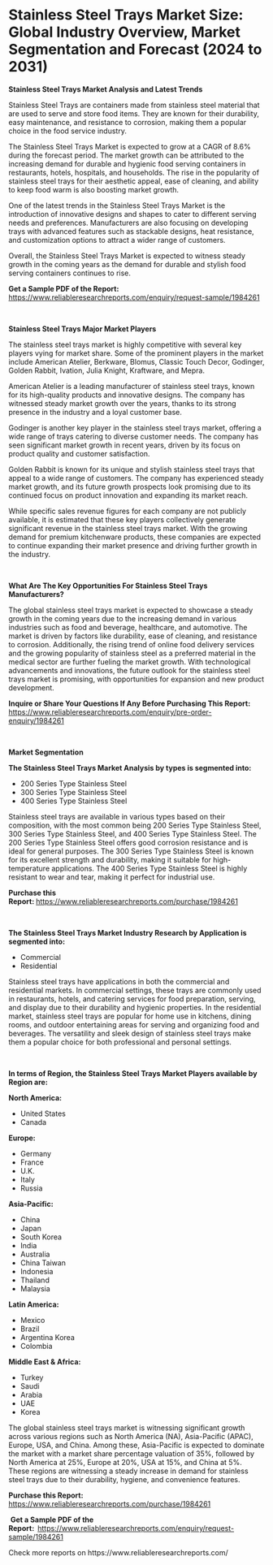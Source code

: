 <p><h1>Stainless Steel Trays Market Size: Global Industry Overview, Market Segmentation and Forecast (2024 to 2031)</h1></p><p><strong>Stainless Steel Trays Market Analysis and Latest Trends</strong></p>
<p><p>Stainless Steel Trays are containers made from stainless steel material that are used to serve and store food items. They are known for their durability, easy maintenance, and resistance to corrosion, making them a popular choice in the food service industry.</p><p>The Stainless Steel Trays Market is expected to grow at a CAGR of 8.6% during the forecast period. The market growth can be attributed to the increasing demand for durable and hygienic food serving containers in restaurants, hotels, hospitals, and households. The rise in the popularity of stainless steel trays for their aesthetic appeal, ease of cleaning, and ability to keep food warm is also boosting market growth.</p><p>One of the latest trends in the Stainless Steel Trays Market is the introduction of innovative designs and shapes to cater to different serving needs and preferences. Manufacturers are also focusing on developing trays with advanced features such as stackable designs, heat resistance, and customization options to attract a wider range of customers.</p><p>Overall, the Stainless Steel Trays Market is expected to witness steady growth in the coming years as the demand for durable and stylish food serving containers continues to rise.</p></p>
<p><strong>Get a Sample PDF of the Report:&nbsp;</strong> <a href="https://www.reliableresearchreports.com/enquiry/request-sample/1984261">https://www.reliableresearchreports.com/enquiry/request-sample/1984261</a></p>
<p>&nbsp;</p>
<p><strong>Stainless Steel Trays Major Market Players</strong></p>
<p><p>The stainless steel trays market is highly competitive with several key players vying for market share. Some of the prominent players in the market include American Atelier, Berkware, Blomus, Classic Touch Decor, Godinger, Golden Rabbit, Ivation, Julia Knight, Kraftware, and Mepra.</p><p>American Atelier is a leading manufacturer of stainless steel trays, known for its high-quality products and innovative designs. The company has witnessed steady market growth over the years, thanks to its strong presence in the industry and a loyal customer base.</p><p>Godinger is another key player in the stainless steel trays market, offering a wide range of trays catering to diverse customer needs. The company has seen significant market growth in recent years, driven by its focus on product quality and customer satisfaction.</p><p>Golden Rabbit is known for its unique and stylish stainless steel trays that appeal to a wide range of customers. The company has experienced steady market growth, and its future growth prospects look promising due to its continued focus on product innovation and expanding its market reach.</p><p>While specific sales revenue figures for each company are not publicly available, it is estimated that these key players collectively generate significant revenue in the stainless steel trays market. With the growing demand for premium kitchenware products, these companies are expected to continue expanding their market presence and driving further growth in the industry.</p></p>
<p>&nbsp;</p>
<p><strong>What Are The Key Opportunities For Stainless Steel Trays Manufacturers?</strong></p>
<p><p>The global stainless steel trays market is expected to showcase a steady growth in the coming years due to the increasing demand in various industries such as food and beverage, healthcare, and automotive. The market is driven by factors like durability, ease of cleaning, and resistance to corrosion. Additionally, the rising trend of online food delivery services and the growing popularity of stainless steel as a preferred material in the medical sector are further fueling the market growth. With technological advancements and innovations, the future outlook for the stainless steel trays market is promising, with opportunities for expansion and new product development.</p></p>
<p><strong>Inquire or Share Your Questions If Any Before Purchasing This Report:</strong> <a href="https://www.reliableresearchreports.com/enquiry/pre-order-enquiry/1984261">https://www.reliableresearchreports.com/enquiry/pre-order-enquiry/1984261</a></p>
<p>&nbsp;</p>
<p><strong>Market Segmentation</strong></p>
<p><strong>The Stainless Steel Trays Market Analysis by types is segmented into:</strong></p>
<p><ul><li>200 Series Type Stainless Steel</li><li>300 Series Type Stainless Steel</li><li>400 Series Type Stainless Steel</li></ul></p>
<p><p>Stainless steel trays are available in various types based on their composition, with the most common being 200 Series Type Stainless Steel, 300 Series Type Stainless Steel, and 400 Series Type Stainless Steel. The 200 Series Type Stainless Steel offers good corrosion resistance and is ideal for general purposes. The 300 Series Type Stainless Steel is known for its excellent strength and durability, making it suitable for high-temperature applications. The 400 Series Type Stainless Steel is highly resistant to wear and tear, making it perfect for industrial use.</p></p>
<p><strong>Purchase this Report:&nbsp;</strong><a href="https://www.reliableresearchreports.com/purchase/1984261">https://www.reliableresearchreports.com/purchase/1984261</a></p>
<p>&nbsp;</p>
<p><strong>The Stainless Steel Trays Market Industry Research by Application is segmented into:</strong></p>
<p><ul><li>Commercial</li><li>Residential</li></ul></p>
<p><p>Stainless steel trays have applications in both the commercial and residential markets. In commercial settings, these trays are commonly used in restaurants, hotels, and catering services for food preparation, serving, and display due to their durability and hygienic properties. In the residential market, stainless steel trays are popular for home use in kitchens, dining rooms, and outdoor entertaining areas for serving and organizing food and beverages. The versatility and sleek design of stainless steel trays make them a popular choice for both professional and personal settings.</p></p>
<p>&nbsp;</p>
<p><strong>In terms of Region, the Stainless Steel Trays Market Players available by Region are:</strong></p>
<p>
    <p> <strong> North America: </strong>
        <ul>
            <li>United States</li>
            <li>Canada</li>
        </ul>
        </p> 
    <p> <strong> Europe: </strong>
        <ul>
            <li>Germany</li>
            <li>France</li>
            <li>U.K.</li>
            <li>Italy</li>
            <li>Russia</li>
        </ul>
        </p> 
    <p> <strong> Asia-Pacific: </strong>
        <ul>
            <li>China</li>
            <li>Japan</li>
            <li>South Korea</li>
            <li>India</li>
            <li>Australia</li>
            <li>China Taiwan</li>
            <li>Indonesia</li>
            <li>Thailand</li>
            <li>Malaysia</li>
        </ul>
        </p> 
    <p> <strong> Latin America: </strong>
        <ul>
            <li>Mexico</li>
            <li>Brazil</li>
            <li>Argentina Korea</li>
            <li>Colombia</li>
        </ul>
        </p> 
    <p> <strong> Middle East & Africa: </strong>
        <ul>
            <li>Turkey</li>
            <li>Saudi</li>
            <li>Arabia</li>
            <li>UAE</li>
            <li>Korea</li>
        </ul>
    </p>
    </p>
<p><p>The global stainless steel trays market is witnessing significant growth across various regions such as North America (NA), Asia-Pacific (APAC), Europe, USA, and China. Among these, Asia-Pacific is expected to dominate the market with a market share percentage valuation of 35%, followed by North America at 25%, Europe at 20%, USA at 15%, and China at 5%. These regions are witnessing a steady increase in demand for stainless steel trays due to their durability, hygiene, and convenience features.</p></p>
<p><strong>Purchase this Report: </strong><a href="https://www.reliableresearchreports.com/purchase/1984261">https://www.reliableresearchreports.com/purchase/1984261</a></p>
<p>&nbsp;<strong>Get a Sample PDF of the Report:&nbsp;&nbsp;</strong><a href="https://www.reliableresearchreports.com/enquiry/request-sample/1984261">https://www.reliableresearchreports.com/enquiry/request-sample/1984261</a></p>
<p><strong></strong></p>
<p>Check more reports on https://www.reliableresearchreports.com/</p>